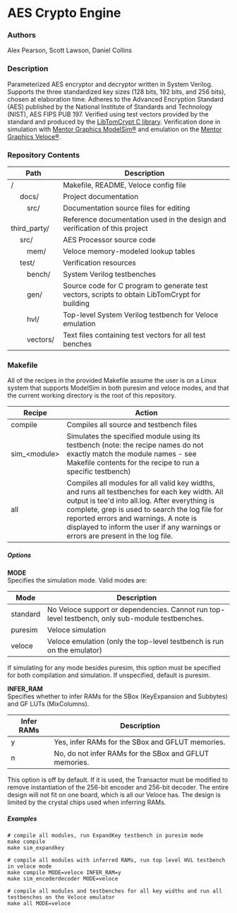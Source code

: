 # AES Crypto Engine 

### Authors

Alex Pearson, Scott Lawson, Daniel Collins

### Description

Parameterized AES encryptor and decryptor written in System Verilog. Supports the three standardized key sizes (128 bits, 192 bits, and 256 bits), chosen at elaboration time. Adheres to the Advanced Encryption Standard (AES) published by the National Institute of Standards and Technology (NIST), AES FIPS PUB 197. Verified using test vectors provided by the standard and produced by the [LibTomCrypt C library](https://github.com/libtom/libtomcrypt). Verification done in simulation with [Mentor Graphics ModelSim&reg;](https://www.mentor.com/products/fv/modelsim/) and emulation on the [Mentor Graphics Veloce&reg;](https://www.mentor.com/products/fv/emulation-systems/).

### Repository Contents

| Path                      | Description
|---------------------------|------------
| /                         | Makefile, README, Veloce config file
| &emsp; docs/              | Project documentation
| &emsp;&emsp; src/         | Documentation source files for editing
| &emsp;&emsp; third_party/ | Reference documentation used in the design and verification of this project
| &emsp; src/               | AES Processor source code
| &emsp;&emsp; mem/         | Veloce memory-modeled lookup tables
| &emsp; test/              | Verification resources
| &emsp;&emsp; bench/       | System Verilog testbenches
| &emsp;&emsp; gen/         | Source code for C program to generate test vectors, scripts to obtain LibTomCrypt for building
| &emsp;&emsp; hvl/         | Top-level System Verilog testbench for Veloce emulation
| &emsp;&emsp; vectors/     | Text files containing test vectors for all test benches

### Makefile

All of the recipes in the provided Makefile assume the user is on a Linux system that supports ModelSim in both puresim and veloce modes, and that the current working directory is the root of this repository.

| Recipe        | Action
|---------------| ------
| compile       | Compiles all source and testbench files
| sim_\<module\> | Simulates the specified module using its testbench (note: the recipe names do not exactly match the module names - see Makefile contents for the recipe to run a specific testbench)
| all           | Compiles all modules for all valid key widths, and runs all testbenches for each key width. All output is tee'd into all.log. After everything is complete, grep is used to search the log file for reported errors and warnings. A note is displayed to inform the user if any warnings or errors are present in the log file.

##### Options

**MODE**  
Specifies the simulation mode. Valid modes are:

| Mode     | Description |
|----------|---
| standard | No Veloce support or dependencies. Cannot run top-level testbench, only sub-module testbenches.
| puresim  | Veloce simulation 
| veloce   | Veloce emulation (only the top-level testbench is run on the emulator)

If simulating for any mode besides puresim, this option must be specified for both compilation and simulation. If unspecified, default is puresim.

**INFER_RAM**  
Specifies whether to infer RAMs for the SBox (KeyExpansion and Subbytes) and GF LUTs (MixColumns).

| Infer RAMs | Description |
|------------|---
| y          | Yes, infer RAMs for the SBox and GFLUT memories.
| n          | No, do not infer RAMs for the SBox and GFLUT memories.

This option is off by default. If it is used, the Transactor must be modified to remove instantiation of the 256-bit encoder and 256-bit decoder. The entire design will not fit on one board, which is all our Veloce has. The design is limited by the crystal chips used when inferring RAMs.

##### Examples

    # compile all modules, run ExpandKey testbench in puresim mode
    make compile
    make sim_expandkey
    
    # compile all modules with inferred RAMs, run top level HVL testbench in veloce mode
    make compile MODE=veloce INFER_RAM=y
    make sim_encoderdecoder MODE=veloce

    # compile all modules and testbenches for all key widths and run all testbenches on the Veloce emulator
    make all MODE=veloce
